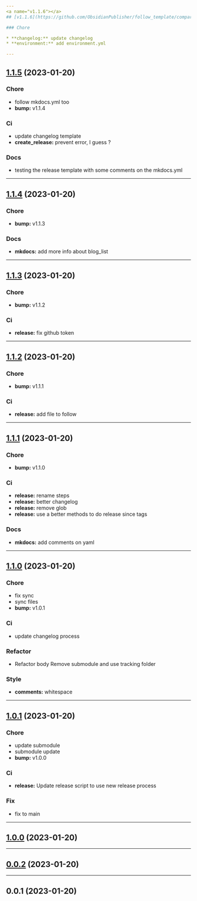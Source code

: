 ```yaml
---
<a name="v1.1.6"></a>
## [v1.1.6](https://github.com/ObsidianPublisher/follow_template/compare/1.1.5...v1.1.6) (2023-01-20)

### Chore

* **changelog:** update changelog
* **environment:** add environment.yml

---
```

<a name="1.1.5"></a>
## [1.1.5](https://github.com/ObsidianPublisher/follow_template/compare/1.1.4...1.1.5) (2023-01-20)

### Chore

* follow mkdocs.yml too
* **bump:** v1.1.4

### Ci

* update changelog template
* **create_release:** prevent error, I guess ?

### Docs

* testing the release template with some comments on the mkdocs.yml

---
<a name="1.1.4"></a>
## [1.1.4](https://github.com/ObsidianPublisher/follow_template/compare/1.1.3...1.1.4) (2023-01-20)

### Chore

* **bump:** v1.1.3

### Docs

* **mkdocs:** add more info about blog_list

---
<a name="1.1.3"></a>
## [1.1.3](https://github.com/ObsidianPublisher/follow_template/compare/1.1.2...1.1.3) (2023-01-20)

### Chore

* **bump:** v1.1.2

### Ci

* **release:** fix github token

---
<a name="1.1.2"></a>
## [1.1.2](https://github.com/ObsidianPublisher/follow_template/compare/1.1.1...1.1.2) (2023-01-20)

### Chore

* **bump:** v1.1.1

### Ci

* **release:** add file to follow

---
<a name="1.1.1"></a>
## [1.1.1](https://github.com/ObsidianPublisher/follow_template/compare/1.1.0...1.1.1) (2023-01-20)

### Chore

* **bump:** v1.1.0

### Ci

* **release:** rename steps
* **release:** better changelog
* **release:** remove glob
* **release:** use a better methods to do release since tags

### Docs

* **mkdocs:** add comments on yaml

---
<a name="1.1.0"></a>
## [1.1.0](https://github.com/ObsidianPublisher/follow_template/compare/1.0.1...1.1.0) (2023-01-20)

### Chore

* fix sync
* sync files
* **bump:** v1.0.1

### Ci

* update changelog process

### Refactor

* Refactor body Remove submodule and use tracking folder

### Style

* **comments:** whitespace

---
<a name="1.0.1"></a>
## [1.0.1](https://github.com/ObsidianPublisher/follow_template/compare/1.0.0...1.0.1) (2023-01-20)

### Chore

* update submodule
* submodule update
* **bump:** v1.0.0

### Ci

* **release:** Update release script to use new release process

### Fix

* fix to main

---
<a name="1.0.0"></a>
## [1.0.0](https://github.com/ObsidianPublisher/follow_template/compare/0.0.2...1.0.0) (2023-01-20)

---
<a name="0.0.2"></a>
## [0.0.2](https://github.com/ObsidianPublisher/follow_template/compare/0.0.1...0.0.2) (2023-01-20)

---
<a name="0.0.1"></a>
## 0.0.1 (2023-01-20)

